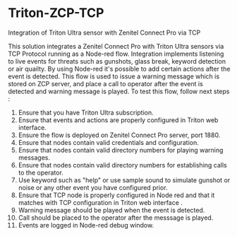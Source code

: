 # Triton-ZCP-TCP
Integration of Triton Ultra sensor with Zenitel Connect Pro via TCP

This solution integrates a Zenitel Connect Pro with Triton Ultra sensors via TCP Protocol running as a Node-red flow. Integration implements listening to live events for threats such as gunshots, glass break, keyword detection or air quailty. By using Node-red it's possible to add certain actions after the event is detected. This flow is used to issue a warning message which is stored on ZCP server, and place a call to operator after the event is detected and warning message is played.
To test this flow, follow next steps : 
1. Ensure that you have Triton Ultra subscription.
2. Ensure that events and actions are properly configured in Triton web interface.
3. Ensure the flow is deployed on Zenitel Connect Pro server, port 1880.
4. Ensure that nodes contain valid credentials and configuration.
5. Ensure that nodes contain valid directory numbers for playing warning messages.
6. Ensure that nodes contain valid directory numbers for establishing calls to the operator.
7. Use keyword such as "help" or use sample sound to simulate gunshot or noise or any other event you have configured prior.
8. Ensure that TCP node is properly configured in Node red and that it matches with TCP configuration in Triton web interface  .
9. Warning message should be played when the event is detected.
10. Call should be placed to the operator after the messsage is played.
11. Events are logged in Node-red debug window.

